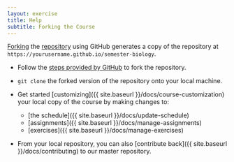 ```yaml
---
layout: exercise
title: Help
subtitle: Forking the Course
---
```


[Forking](https://help.github.com/articles/fork-a-repo/) the [repository](https://github.com/datacarpentry/semester-biology) using GitHub generates a copy of the repository at `https://yourusername.github.io/semester-biology`.

- Follow the [steps provided by GitHub](https://help.github.com/articles/fork-a-repo/) to fork the repository.

- `git clone` the forked version of the repository onto your local machine.

- Get started [customizing]({{ site.baseurl }}/docs/course-customization) your local copy of the course by making changes to:
   - [the schedule]({{ site.baseurl }}/docs/update-schedule)
   - [assignments]({{ site.baseurl }}/docs/manage-assignments)
   - [exercises]({{ site.baseurl }}/docs/manage-exercises) 

- From your local repository, you can also [contribute back]({{ site.baseurl }}/docs/contributing) to our master repository.